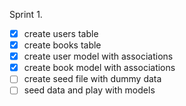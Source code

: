 Sprint 1.
- [x] create users table
- [x] create books table
- [x] create user model with associations
- [x] create book model with associations
- [ ] create seed file with dummy data
- [ ] seed data and play with models
